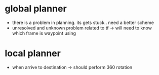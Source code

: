 # global planner
 - there is a problem in planning. its gets stuck.. need a better scheme
 - unresolved and unknown problem related to tf -> will need to know which frame is waypoint using
# local planner
 - when arrive to destination -> should perform 360 rotation